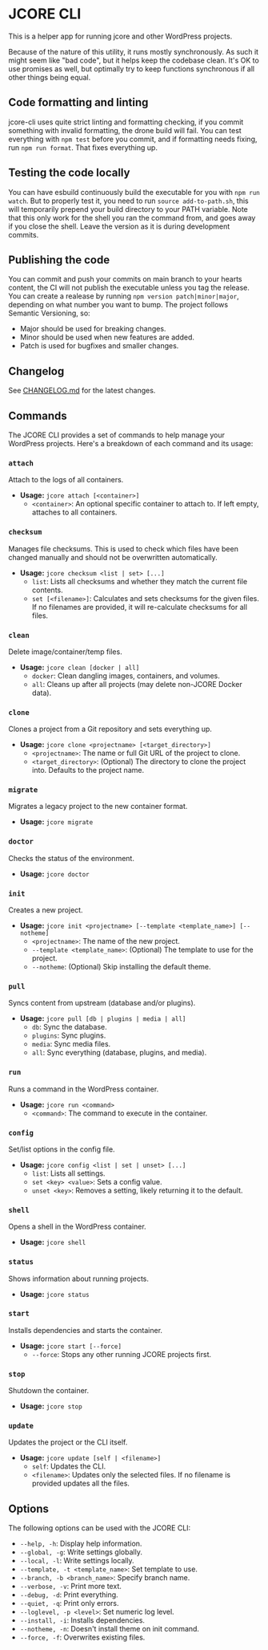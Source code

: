 # JCORE CLI

This is a helper app for running jcore and other WordPress projects.

Because of the nature of this utility, it runs mostly synchronously. As such it might seem like "bad code", but it helps keep the codebase clean. It's OK to use promises as well, but optimally try to keep functions synchronous if all other things being equal.

## Code formatting and linting

jcore-cli uses quite strict linting and formatting checking, if you commit something with invalid formatting, the drone build will fail. You can test everything with `npm test` before you commit, and if formatting needs fixing, run `npm run format`. That fixes everything up.

## Testing the code locally

You can have esbuild continuously build the executable for you with `npm run watch`. But to properly test it, you need to run `source add-to-path.sh`, this will temporarily prepend your build directory to your PATH variable. Note that this only work for the shell you ran the command from, and goes away if you close the shell. Leave the version as it is during development commits.

## Publishing the code

You can commit and push your commits on main branch to your hearts content, the CI will not publish the executable unless you tag the release. You can create a realease by running `npm version patch|minor|major`, depending on what number you want to bump. The project follows Semantic Versioning, so:

- Major should be used for breaking changes.
- Minor should be used when new features are added.
- Patch is used for bugfixes and smaller changes.

## Changelog

See [CHANGELOG.md](CHANGELOG.md) for the latest changes.

## Commands

The JCORE CLI provides a set of commands to help manage your WordPress projects. Here's a breakdown of each command and its usage:

### `attach`

Attach to the logs of all containers.

- **Usage:** `jcore attach [<container>]`
  - `<container>`: An optional specific container to attach to. If left empty, attaches to all containers.

### `checksum`

Manages file checksums. This is used to check which files have been changed manually and should not be overwritten automatically.

- **Usage:** `jcore checksum <list | set> [...]`
  - `list`: Lists all checksums and whether they match the current file contents.
  - `set [<filename>]`: Calculates and sets checksums for the given files. If no filenames are provided, it will re-calculate checksums for all files.

### `clean`

Delete image/container/temp files.

- **Usage:** `jcore clean [docker | all]`
  - `docker`: Clean dangling images, containers, and volumes.
  - `all`: Cleans up after all projects (may delete non-JCORE Docker data).

### `clone`

Clones a project from a Git repository and sets everything up.

- **Usage:** `jcore clone <projectname> [<target_directory>]`
  - `<projectname>`: The name or full Git URL of the project to clone.
  - `<target_directory>`: (Optional) The directory to clone the project into. Defaults to the project name.

### `migrate`

Migrates a legacy project to the new container format.

- **Usage:** `jcore migrate`

### `doctor`

Checks the status of the environment.

- **Usage:** `jcore doctor`

### `init`

Creates a new project.

- **Usage:** `jcore init <projectname> [--template <template_name>] [--notheme]`
  - `<projectname>`: The name of the new project.
  - `--template <template_name>`: (Optional) The template to use for the project.
  - `--notheme`: (Optional) Skip installing the default theme.

### `pull`

Syncs content from upstream (database and/or plugins).

- **Usage:** `jcore pull [db | plugins | media | all]`
  - `db`: Sync the database.
  - `plugins`: Sync plugins.
  - `media`: Sync media files.
  - `all`: Sync everything (database, plugins, and media).

### `run`

Runs a command in the WordPress container.

- **Usage:** `jcore run <command>`
  - `<command>`: The command to execute in the container.

### `config`

Set/list options in the config file.

- **Usage:** `jcore config <list | set | unset> [...]`
  - `list`: Lists all settings.
  - `set <key> <value>`: Sets a config value.
  - `unset <key>`: Removes a setting, likely returning it to the default.

### `shell`

Opens a shell in the WordPress container.

- **Usage:** `jcore shell`

### `status`

Shows information about running projects.

- **Usage:** `jcore status`

### `start`

Installs dependencies and starts the container.

- **Usage:** `jcore start [--force]`
  - `--force`: Stops any other running JCORE projects first.

### `stop`

Shutdown the container.

- **Usage:** `jcore stop`

### `update`

Updates the project or the CLI itself.

- **Usage:** `jcore update [self | <filename>]`
  - `self`: Updates the CLI.
  - `<filename>`: Updates only the selected files. If no filename is provided updates all the files.

## Options

The following options can be used with the JCORE CLI:

- `--help, -h`: Display help information.
- `--global, -g`: Write settings globally.
- `--local, -l`: Write settings locally.
- `--template, -t <template_name>`: Set template to use.
- `--branch, -b <branch_name>`: Specify branch name.
- `--verbose, -v`: Print more text.
- `--debug, -d`: Print everything.
- `--quiet, -q`: Print only errors.
- `--loglevel, -p <level>`: Set numeric log level.
- `--install, -i`: Installs dependencies.
- `--notheme, -n`: Doesn't install theme on init command.
- `--force, -f`: Overwrites existing files.
